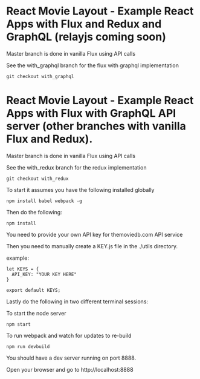 # React Movie Layout - Example React Apps with Flux and Redux and GraphQL (relayjs coming soon)

Master branch is done in vanilla Flux using API calls

See the with_graphql branch for the flux with graphql implementation
```
git checkout with_graphql
```

# React Movie Layout - Example React Apps with Flux with GraphQL API server (other branches with vanilla Flux and Redux).

Master branch is done in vanilla Flux using API calls


See the with_redux branch for the redux implementation
```
git checkout with_redux
```

To start it assumes you have the following installed globally
```
npm install babel webpack -g
```
Then do the following:
```
npm install
```

You need to provide your own API key for themoviedb.com API service

Then you need to manually create a KEY.js file in the ./utils directory.

example:

```
let KEYS = {
  API_KEY: "YOUR KEY HERE"
}

export default KEYS;
```
Lastly do the following in two different terminal sessions:

To start the node server
```
npm start
```

To run webpack and watch for updates to re-build
```
npm run devbuild
```
You should have a dev server running on port 8888.

Open your browser and go to http://localhost:8888
